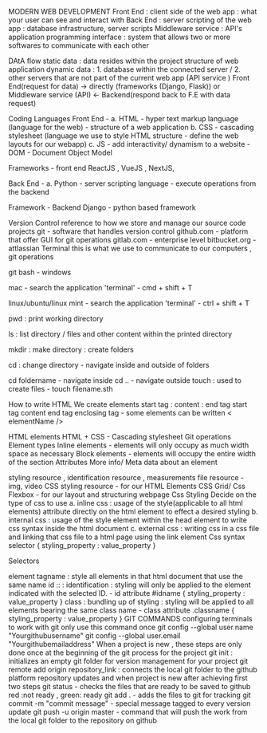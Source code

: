 MODERN WEB DEVELOPMENT
Front End : client side of the web app : what your user can see and interact with Back End : server scripting of the web app : database infrastructure, server scripts Middleware service : API's application programming interface : system that allows two or more softwares to communicate with each other

DAtA flow
static data : data resides within the project structure of web application
dynamic data : 1. database within the connected server / 2. other servers that are not part of the current web app (API service )
Front End(request for data) -> directly (frameworks (Django, Flask)) or Middleware service (API) <- Backend(respond back to F.E with data request)

Coding Languages
Front End - a. HTML - hyper text markup language (language for the web) - structure of a web application b. CSS - cascading stylesheet (language we use to style HTML structure - define the web layouts for our webapp) c. JS - add interactivity/ dynamism to a website - DOM - Document Object Model

Frameworks - front end
ReactJS , VueJS , NextJS,

Back End - a. Python - server scripting language - execute operations from the backend

Framework - Backend
Django - python based framework

Version Control
reference to how we store and manage our source code projects
git - software that handles version control
github.com - platform that offer GUI for git operations
gitlab.com - enterprise level
bitbucket.org - attlassian
Terminal
this is what we use to communicate to our computers , git operations

git bash - windows

mac - search the application 'terminal' - cmd + shift + T

linux/ubuntu/linux mint - search the application 'terminal' - ctrl + shift + T

pwd : print working directory

ls : list directory / files and other content within the printed directory

mkdir : make directory : create folders

cd : change directory - navigate inside and outside of folders

cd foldername - navigate inside
cd .. - navigate outside
touch : used to create files - touch filename.sth

How to write HTML
We create elements
start tag : content : end tag start tag content end tag
enclosing tag - some elements can be written < elementName />

HTML elements
HTML + CSS - Cascading stylesheet
Git operations
Element types
Inline elements - elements will only occupy as much width space as necessary
Block elements - elements will occupy the entire width of the section
Attributes
More info/ Meta data about an element

styling resource , identification resource , measurements
file resource - img, video
CSS
styling resource - for our HTML Elements
CSS Grid/ Css Flexbox - for our layout and structuring webpage
Css Styling
Decide on the type of css to use a. inline css : usage of the style(applicable to all html elements) attribute directly on the html element to effect a desired styling b. internal css : usage of the style element within the head element to write css syntax inside the html document c. external css : writing css in a css file and linking that css file to a html page using the link element
Css syntax
selector { styling_property : value_property }

Selectors

element tagname : style all elements in that html document that use the same name
id :: : identification : styling will only be applied to the element indicated with the selected ID. - id attribute #idname { styling_property : value_property }
class : bundling up of styling : styling will be applied to all elements bearing the same class name - class attribute .classname { styling_property : value_property }
GIT COMMANDS
configuring terminals to work with git only use this command once
git config --global user.name "Yourgithubusername"
git config --global user.email "Yourgithubemailaddress"
When a project is new , these steps are only done once at the beginning of the git process for the project
git init : initializes an empty git folder for version management for your project
git remote add origin repository_link : connects the local git folder to the github platform repository
updates and when project is new after achieving first two steps
git status - checks the files that are ready to be saved to github red :not ready , green: ready
git add . - adds the files to git for tracking
git commit -m "commit message" - special message tagged to every version update
git push -u origin master - command that will push the work from the local git folder to the repository on github
